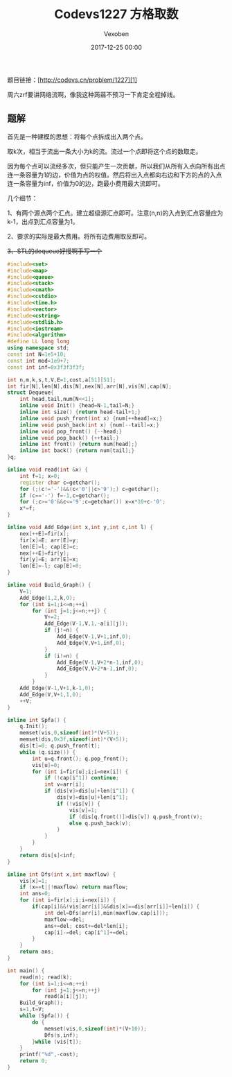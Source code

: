 ﻿---
layout: post
title: Codevs1227 方格取数
date: 2017-12-25 00:00
categories: training
tags: 网络流
img: https://vexoben.github.io/assets/images/Blog/2017-12-15-Codevs1227-方格取数.jpg
author: Vexoben
---

题目链接：[http://codevs.cn/problem/1227][1]

周六zrf要讲网络流啊，像我这种蒟蒻不预习一下肯定全程掉线。

## **题解**

首先是一种建模的思想：将每个点拆成出入两个点。

取k次，相当于流出一条大小为k的流。流过一个点即将这个点的数取走。

因为每个点可以流经多次，但只能产生一次贡献，所以我们从所有入点向所有出点连一条容量为1的边，价值为点的权值。然后将出入点都向右边和下方的点的入点连一条容量为inf，价值为0的边，跑最小费用最大流即可。

几个细节：

1、有两个源点两个汇点。建立超级源汇点即可。注意(n,n)的入点到汇点容量应为k-1，出点到汇点容量为1。

2、要求的实际是最大费用。将所有边费用取反即可。

~~3、STL的dequeue好慢啊手写一个~~

```cpp
#include<set>
#include<map>
#include<queue>
#include<stack>
#include<cmath>
#include<cstdio>
#include<time.h>
#include<vector>
#include<cstring>
#include<stdlib.h>
#include<iostream>
#include<algorithm>
#define LL long long
using namespace std;
const int N=1e5+10;
const int mod=1e9+7;
const int inf=0x3f3f3f3f;

int n,m,k,s,t,V,E=1,cost,a[51][51];
int fir[N],len[N],dis[N],nex[N],arr[N],vis[N],cap[N];
struct Dequeue{
	int head,tail,num[N<<1];
	inline void Init() {head=N-1,tail=N;}
	inline int size() {return head-tail+1;}
	inline void push_front(int x) {num[++head]=x;}
	inline void push_back(int x) {num[--tail]=x;}
	inline void pop_front() {--head;}
	inline void pop_back() {++tail;}
	inline int front() {return num[head];}
	inline int back() {return num[tail];}
}q;

inline void read(int &x) {
	int f=1; x=0;
	register char c=getchar();
	for (;(c!='-')&&(c<'0'||c>'9');) c=getchar();
	if (c=='-') f=-1,c=getchar();
	for (;c>='0'&&c<='9';c=getchar()) x=x*10+c-'0';
	x*=f;
}

inline void Add_Edge(int x,int y,int c,int l) {
	nex[++E]=fir[x];
	fir[x]=E; arr[E]=y;
	len[E]=l; cap[E]=c;
	nex[++E]=fir[y];
	fir[y]=E; arr[E]=x;
	len[E]=-l; cap[E]=0;
}

inline void Build_Graph() {
	V=1;
	Add_Edge(1,2,k,0);
	for (int i=1;i<=n;++i)
		for (int j=1;j<=n;++j) {
			V+=2;
			Add_Edge(V-1,V,1,-a[i][j]);
			if (j!=n) {
				Add_Edge(V-1,V+1,inf,0);
				Add_Edge(V,V+1,inf,0);
			}
			if (i!=n) {
				Add_Edge(V-1,V+2*n-1,inf,0);
				Add_Edge(V,V+2*n-1,inf,0);
			}
		}
	Add_Edge(V-1,V+1,k-1,0);
	Add_Edge(V,V+1,1,0);
	++V;
}

inline int Spfa() {
	q.Init();
	memset(vis,0,sizeof(int)*(V+5));
	memset(dis,0x3f,sizeof(int)*(V+5));
	dis[t]=0; q.push_front(t);
	while (q.size()) {
		int u=q.front(); q.pop_front();
		vis[u]=0;
		for (int i=fir[u];i;i=nex[i]) {
			if (!cap[i^1]) continue;
			int v=arr[i];
			if (dis[v]>dis[u]+len[i^1]) {
				dis[v]=dis[u]+len[i^1];
				if (!vis[v]) {
					vis[v]=1;
					if (dis[q.front()]>dis[v]) q.push_front(v);
					else q.push_back(v);
				}
			}
		}
	}
	return dis[s]<inf;
}

inline int Dfs(int x,int maxflow) {
	vis[x]=1;
	if (x==t||!maxflow) return maxflow;
	int ans=0;
	for (int i=fir[x];i;i=nex[i]) {
		if(cap[i]&&!vis[arr[i]]&&dis[x]==dis[arr[i]]+len[i]) {
			int del=Dfs(arr[i],min(maxflow,cap[i]));
			maxflow-=del;
			ans+=del; cost+=del*len[i];
			cap[i]-=del; cap[i^1]+=del;	
		}
	}
	return ans;
}

int main() {
	read(n); read(k);
	for (int i=1;i<=n;++i)
		for (int j=1;j<=n;++j)
			read(a[i][j]);
	Build_Graph();
	s=1,t=V;
	while (Spfa()) {
		do {
			memset(vis,0,sizeof(int)*(V+10));
			Dfs(s,inf);
		}while (vis[t]);
	}
	printf("%d",-cost);
	return 0;
}
```

  [1]: http://codevs.cn/problem/1227